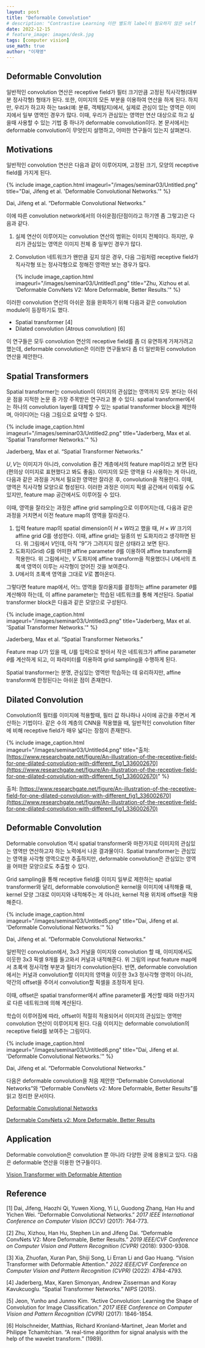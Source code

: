 ```yaml
---
layout: post
title: "Deformable Convolution"
# description: "Contrastive Learning 이란 별도의 label이 필요하지 않은 self supervised learning 방법이다."
date: 2022-12-15
# feature_image: images/desk.jpg 
tags: [computer vision]
use_math: true
author: "이재영"
---
```


## Deformable Convolution

일반적인 convolution 연산은 receptive field가 필터 크기만큼 고정된 직사각형(대부분 정사각형) 형태가 된다. 또한, 이미지의 모든 부분을 이용하여 연산을 하게 된다. 하지만, 우리가 하고자 하는 task(예: 분류, 객체탐지)에서, 실제로 관심이 있는 영역은 이미지에서 일부 영역인 경우가 많다. 이때, 우리가 관심있는 영역만 연산 대상으로 하고 싶을때 사용할 수 있는 기법 중 하나가 deformable convolution이다. 본 문서에서는 deformable convolution이 무엇인지 설명하고, 어떠한 연구들이 있는지 살펴본다.

<!--more-->

## Motivations

일반적인 convolution 연산은 다음과 같이 이루어지며, 고정된 크기, 모양의 receptive field를 가지게 된다.

{% include image_caption.html imageurl="/images/seminar03/Untitled.png" title="Dai, Jifeng et al. 'Deformable Convolutional Networks.'" %}

Dai, Jifeng et al. “Deformable Convolutional Networks.”

이에 따른 convolution network에서의 아쉬운점(단점이라고 하기엔 좀 그렇고)은 다음과 같다.

1. 실제 연산이 이루어지는 convolution 연산의 범위는 이미지 전체이다. 하지만, 우리가 관심있는 영역은 이미지 전체 중 일부인 경우가 많다.

2. Convolution 네트워크가 왠만큼 깊지 않은 경우, 다음 그림처럼 receptive field가 직사각형 또는 정사각형으로 정해진 영역만 보는 경우가 많다.

   {% include image_caption.html imageurl="/images/seminar03/Untitled1.png" title="Zhu, Xizhou et al. 'Deformable ConvNets V2: More Deformable, Better Results.'"  %}

이러한 convolution 연산의 아쉬운 점을 완화하기 위해 다음과 같은 convolution module이 등장하기도 했다.

- Spatial transformer [4]
- Dilated convolution (Atrous convolution) [6]

이 연구들은 모두 convolution 연산의 receptive field를 좀 더 유연하게 가져가려고 했는데, deformable convolution은 이러한 연구들보다 좀 더 일반화된 convolution 연산을 제안한다.

## Spatial Transformers

Spatial transformer는 convolution이 이미지의 관심없는 영역까지 모두 본다는 아쉬운 점을 지적한 논문 중 가장 주목받은 연구라고 볼 수 있다. spatial transformer에서는 하나의 convolution layer를 대체할 수 있는 spatial transformer block을 제안하며, 아이디어는 다음 그림으로 요약할 수 있다.

{% include image_caption.html imageurl="/images/seminar03/Untitled2.png" title="Jaderberg, Max et al. 'Spatial Transformer Networks.'" %}

Jaderberg, Max et al. “Spatial Transformer Networks.”

$U, V$는 이미지가 아니라, convolution 중간 계층에서의 feature map이라고 보면 된다(편의상 이미지로 표현했다고 봐도 좋음). 이미지의 모든 영역을 다 사용하는 게 아니라, 다음과 같은 과정을 거쳐서 필요한 영역만 잘라온 후, convolution을 적용한다. 이때, 영역은 직사각형 모양으로 형성된다. 이러한 과정은 이미지 픽셀 공간에서 이뤄질 수도 있지만, feature map 공간에서도 이루어질 수 있다.

이때, 영역을 잘라오는 과정은 affine grid sampling으로 이루어지는데, 다음과 같은 과정을 거치면서 이전 feature map의 영역을 잘라온다.

1. 입력 feature map의 spatial dimension이 $H \times W$라고 했을 때, $H \times W$ 크기의 affine grid $G$를 생성한다. 이때, affine grid는 일종의 빈 도화지라고 생각하면 된다. 위 그림에서 $V$인데, 아직 “9”가 그려지지 않은 상태라고 보면 된다.
2. 도화지(Grid) $G$를 어떠한 affine parameter $\theta$를 이용하여 affine transform을 적용한다. 위 그림에서는, $V$ 도화지에 affine transform을 적용했더니 $U$에서의 초록색 영역이 이루는 사각형이 얻어진 것을 보여준다.
3. $U$에서의 초록색 영역을 그대로 $V$로 뽑아온다.

그렇다면 feature map에서, 어느 영역을 잘라올지를 결정하는 affine parameter $\theta$를 계산해야 하는데, 이 affine parameter는 학습된 네트워크를 통해 계산된다. Spatial transformer block은 다음과 같은 모양으로 구성된다.

{% include image_caption.html imageurl="/images/seminar03/Untitled3.png" title="Jaderberg, Max et al. 'Spatial Transformer Networks.'" %}

Jaderberg, Max et al. “Spatial Transformer Networks.”

Feature map $U$가 있을 때, $U$를 입력으로 받아서 작은 네트워크가 affine parameter $\theta$를 계산하게 되고, 이 파라미터를 이용하여 grid sampling을 수행하게 된다.

Spatial transformer는 분명, 관심있는 영역만 학습하는 데 유리하지만, affine transform에 한정된다는 아쉬운 점이 존재한다.

## Dilated Convolution

Convolution의 필터를 이미지에 적용할때, 필터 값 하나하나 사이에 공간을 주면서 계산하는 기법이다. 같은 수의 계층의 CNN을 적용했을 때, 일반적인 convolution filter에 비해 receptive field가 매우 넓다는 장점이 존재한다.

{% include image_caption.html imageurl="/images/seminar03/Untitled4.png" title="출처: [https://www.researchgate.net/figure/An-illustration-of-the-receptive-field-for-one-dilated-convolution-with-different_fig1_336002670](https://www.researchgate.net/figure/An-illustration-of-the-receptive-field-for-one-dilated-convolution-with-different_fig1_336002670)" %}

출처: [https://www.researchgate.net/figure/An-illustration-of-the-receptive-field-for-one-dilated-convolution-with-different_fig1_336002670](https://www.researchgate.net/figure/An-illustration-of-the-receptive-field-for-one-dilated-convolution-with-different_fig1_336002670)

## Deformable Convolution

Deformable convolution 역시 spatial transformer와 마찬가지로 이미지의 관심있는 영역만 연산하고자 하는 노력에서 나온 결과물이다. Spatial transformer는 관심있는 영역을 사각형 영역으로만 추출하지만, deformable convolution은 관심있는 영역을 어떠한 모양으로도 추출할 수 있다.

Grid sampling을 통해 receptive field를 이미지 일부로 제한하는 spatial transformer와 달리, deformable convolution은 kernel을 이미지에 내적해줄 때, kernel 모양 그대로 이미지와 내적해주는 게 아니라, kernel 적용 위치에 offset을 적용해준다.

{% include image_caption.html imageurl="/images/seminar03/Untitled5.png" title="Dai, Jifeng et al. 'Deformable Convolutional Networks.'" %}

Dai, Jifeng et al. “Deformable Convolutional Networks.”

일반적인 convolution에서, 3x3 커널을 이미지와 convolution 할 때, 이미지에서도 이웃한 3x3 픽셀 9개를 들고와서 커널과 내적해준다. 위 그림의 input feature map에서 초록색 정사각형 부분과 필터가 convolution된다. 반면, deformable convolution에서는 커널과 convolution할 이미지의 영역을 이웃한 3x3 정사각형 영역이 아니라, 약간의 offset을 주어서 convolution할 픽셀을 조정하게 된다.

이때, offset은 spatial transformer에서 affine parameter를 계산할 때와 마찬가지로 다른 네트워크에 의해 계산된다.

학습이 이루어짐에 따라, offset이 적절히 적용되어서 이미지의 관심있는 영역만 convolution 연산이 이루어지게 된다. 다음 이미지는 deformable convolution의 receptive field를 보여주는 그림이다.

{% include image_caption.html imageurl="/images/seminar03/Untitled6.png" title="Dai, Jifeng et al. 'Deformable Convolutional Networks.'" %}

Dai, Jifeng et al. “Deformable Convolutional Networks.”

다음은 deformable convolution을 처음 제안한 “Deformable Convolutional Networks”와 “Deformable ConvNets v2: More Deformable, Better Results”를 읽고 정리한 문서이다.

[Deformable Convolutional Networks](https://wayexists.notion.site/Deformable-Convolutional-Networks-72fc11852d4a4001b62e15af56c7d111)

[Deformable ConvNets v2: More Deformable, Better Results](https://wayexists.notion.site/Deformable-ConvNets-v2-More-Deformable-Better-Results-5bb88e616ff64f73a7e5037447688eb0)

## Application

Deformable convolution은 convolution 뿐 아니라 다양한 곳에 응용되고 있다. 다음은 deformable 연산을 이용한 연구들이다.

[Vision Transformer with Deformable Attention](https://wayexists.notion.site/Vision-Transformer-with-Deformable-Attention-68b039a052a848e398e5361f64f2e940)

## Reference

[1] Dai, Jifeng, Haozhi Qi, Yuwen Xiong, Yi Li, Guodong Zhang, Han Hu and Yichen Wei. “Deformable Convolutional Networks.” *2017 IEEE International Conference on Computer Vision (ICCV)* (2017): 764-773.

[2] Zhu, Xizhou, Han Hu, Stephen Lin and Jifeng Dai. “Deformable ConvNets V2: More Deformable, Better Results.” *2019 IEEE/CVF Conference on Computer Vision and Pattern Recognition (CVPR)* (2018): 9300-9308.

[3] Xia, Zhuofan, Xuran Pan, Shiji Song, Li Erran Li and Gao Huang. “Vision Transformer with Deformable Attention.” *2022 IEEE/CVF Conference on Computer Vision and Pattern Recognition (CVPR)* (2022): 4784-4793.

[4] Jaderberg, Max, Karen Simonyan, Andrew Zisserman and Koray Kavukcuoglu. “Spatial Transformer Networks.” *NIPS* (2015).

[5] Jeon, Yunho and Junmo Kim. “Active Convolution: Learning the Shape of Convolution for Image Classification.” *2017 IEEE Conference on Computer Vision and Pattern Recognition (CVPR)* (2017): 1846-1854.

[6] Holschneider, Matthias, Richard Kronland-Martinet, Jean Morlet and Philippe Tchamitchian. “A real-time algorithm for signal analysis with the help of the wavelet transform.” (1989).

